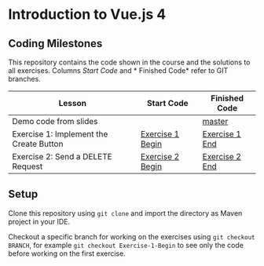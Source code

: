 # Introduction to Vue.js 4

## Coding Milestones

This repository contains the code shown in the course and the solutions to all exercises. Columns *Start Code* and *
Finished Code* refer to GIT branches.

| Lesson | Start Code | Finished Code |
---------| ---------- | ------------- |
| Demo code from slides  |  | [master](https://bitbucket.student.fiw.fhws.de:8443/projects/FDS/repos/introduction-vue.js-4/browse) |
| Exercise 1: Implement the Create Button | [Exercise 1 Begin](https://bitbucket.student.fiw.fhws.de:8443/projects/FDS/repos/introduction-vue.js-4/browse?at=refs/heads/Exercise-1-Begin) | [Exercise 1 End](https://bitbucket.student.fiw.fhws.de:8443/projects/FDS/repos/introduction-vue.js-4/browse?at=refs/heads/Exercise-1-End) | 
| Exercise 2: Send a DELETE Request | [Exercise 2 Begin](https://bitbucket.student.fiw.fhws.de:8443/projects/FDS/repos/introduction-vue.js-4/browse?at=refs/heads/Exercise-2-Begin) | [Exercise 2 End](https://bitbucket.student.fiw.fhws.de:8443/projects/FDS/repos/introduction-vue.js-4/browse?at=refs/heads/Exercise-2-End) | 

## Setup

Clone this repository using `git clone` and import the directory as Maven project in your IDE.

Checkout a specific branch for working on the exercises using `git checkout BRANCH`, for
example `git checkout Exercise-1-Begin` to see only the code before working on the first exercise.
